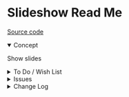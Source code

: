 # Slideshow Read Me

[Source code]( https://github.com/pushme-pullyou/tootoo14/tree/master/js-14-03/ )

<details open >

<summary>Concept</summary>

Show slides

</details>

<details>

<summary>To Do / Wish List</summary>

* Setup as just another module
* Add images
* Add load data from JSON lines files
* Add button to reset popup menu size
* clean up selecting voice

</details>

<details>

<summary>Issues</summary>


</details>

<details>

<summary>Change Log</summary>

## 2019-07-03 ~ Theo

* F - First commit of read me

</details>